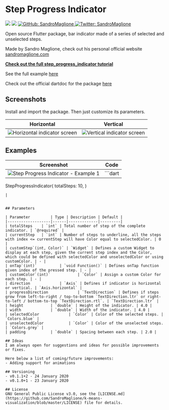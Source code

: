 # Step Progress Indicator
<p>
  <img src="https://img.shields.io/badge/version-0.1.1%2B2-blue.svg" />
  <img src="https://img.shields.io/badge/flutter-v1.12.13%2Bhotfix.5-blue.svg" />
  <a href="https://github.com/SandroMaglione">
    <img alt="GitHub: SandroMaglione" src="https://img.shields.io/github/followers/SandroMaglione?label=Follow&style=social" target="_blank" />
  </a>
  <a href="https://twitter.com/SandroMaglione">
    <img alt="Twitter: SandroMaglione" src="https://img.shields.io/twitter/follow/SandroMaglione.svg?style=social" target="_blank" />
  </a>
</p>

Open source Flutter package, bar indicator made of a series of selected and unselected steps.

Made by Sandro Maglione, check out his personal official website [sandromaglione.com](https://www.sandromaglione.com)

**[Check out the full step_progress_indicator tutorial](http://www.sandromaglione.com/blog/2020/01/24/step-progress-indicator-flutter-package-tutorial/)**

See the full example [here](https://github.com/SandroMaglione/step-progress-indicator/tree/master/example)

Check out the official dartdoc for the package [here](https://pub.dev/documentation/step_progress_indicator/latest/step_progress_indicator/StepProgressIndicator-class.html)

## Screenshots
Install and import the package. Then just customize its parameters.

Horizontal             |  Vertical
:-------------------------:|:-------------------------:
![Horizontal indicator screen](https://raw.githubusercontent.com/SandroMaglione/step-progress-indicator/master/doc/screenshots/screen1.png)  |  ![Vertical indicator screen](https://raw.githubusercontent.com/SandroMaglione/step-progress-indicator/master/doc/screenshots/screen2.png)


## Examples

| Screenshot       	| Code |
|-------------------|------|
|![Step Progress Indicator - Example 1](https://raw.githubusercontent.com/SandroMaglione/step-progress-indicator/master/doc/screenshots/step_progress_indicator/linear_bar_example1.png)|```dart
StepProgressIndicator(
    totalSteps: 10,
)
```
|


## Parameters

| Parameter       	| Type | Description | Default |
|-------------------|------|-------------|---------|
| totalSteps    | `int` | Total number of step of the complete indicator. | `@required` |
| currentStep 	| `int` | Number of steps to underline, all the steps with index <= currentStep will have Color equal to selectedColor. | 0 |
| customStep`(int, Color)` | `Widget` | Defines a custom Widget to display at each step, given the current step index and the Color, which could be defined with selectedColor and unselectedColor or using customColor. | - |
| onTap`(int)`         	| `void Function()` | Defines onTap function given index of the pressed step. | - |
| customColor`(int)`         	| `Color` | Assign a custom Color for each step. | - |
| direction         	| `Axis` | Defines if indicator is horizontal or vertical. | `Axis.horizontal` |
| progressDirection         	| `TextDirection` | Defines if steps grow from left-to-right / top-to-bottom `TextDirection.ltr` or right-to-left / bottom-to-top `TextDirection.rtl`. | `TextDirection.ltr` |
| height         	| `double` | Height of the indicator. | 4.0 |
| width         	| `double` | Width of the indicator. | 4.0 |
| selectedColor         	| `Color` | Color of the selected steps. | `Colors.blue` |
| unselectedColor         	| `Color` | Color of the unselected steps. | `Colors.grey` |
| padding         	| `double` | Spacing between each step. | 2.0 |

## Ideas
I am always open for suggestions and ideas for possible improvements or fixes.

Here below a list of coming/future improvements:
- Adding support for animations

## Versioning
- v0.1.1+2 - 24 January 2020
- v0.1.0+1 - 23 January 2020

## License
GNU General Public License v3.0, see the [LICENSE.md](https://github.com/SandroMaglione/k-means-visualization/blob/master/LICENSE) file for details.